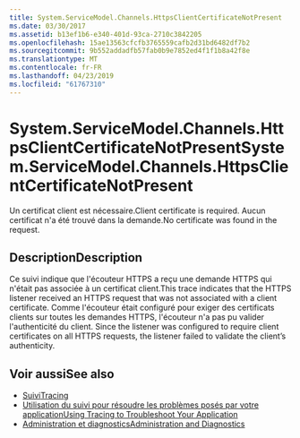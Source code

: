 ```yaml
---
title: System.ServiceModel.Channels.HttpsClientCertificateNotPresent
ms.date: 03/30/2017
ms.assetid: b13ef1b6-e340-401d-93ca-2710c3842205
ms.openlocfilehash: 15ae13563cfcfb3765559cafb2d31bd6482df7b2
ms.sourcegitcommit: 9b552addadfb57fab0b9e7852ed4f1f1b8a42f8e
ms.translationtype: MT
ms.contentlocale: fr-FR
ms.lasthandoff: 04/23/2019
ms.locfileid: "61767310"
---
```

# <a name="systemservicemodelchannelshttpsclientcertificatenotpresent"></a><span data-ttu-id="556b1-102">System.ServiceModel.Channels.HttpsClientCertificateNotPresent</span><span class="sxs-lookup"><span data-stu-id="556b1-102">System.ServiceModel.Channels.HttpsClientCertificateNotPresent</span></span>
<span data-ttu-id="556b1-103">Un certificat client est nécessaire.</span><span class="sxs-lookup"><span data-stu-id="556b1-103">Client certificate is required.</span></span> <span data-ttu-id="556b1-104">Aucun certificat n'a été trouvé dans la demande.</span><span class="sxs-lookup"><span data-stu-id="556b1-104">No certificate was found in the request.</span></span>  
  
## <a name="description"></a><span data-ttu-id="556b1-105">Description</span><span class="sxs-lookup"><span data-stu-id="556b1-105">Description</span></span>  
 <span data-ttu-id="556b1-106">Ce suivi indique que l'écouteur HTTPS a reçu une demande HTTPS qui n'était pas associée à un certificat client.</span><span class="sxs-lookup"><span data-stu-id="556b1-106">This trace indicates that the HTTPS listener received an HTTPS request that was not associated with a client certificate.</span></span> <span data-ttu-id="556b1-107">Comme l'écouteur était configuré pour exiger des certificats clients sur toutes les demandes HTTPS, l'écouteur n'a pas pu valider l'authenticité du client. </span><span class="sxs-lookup"><span data-stu-id="556b1-107">Since the listener was configured to require client certificates on all HTTPS requests, the listener failed to validate the client’s authenticity.</span></span>  
  
## <a name="see-also"></a><span data-ttu-id="556b1-108">Voir aussi</span><span class="sxs-lookup"><span data-stu-id="556b1-108">See also</span></span>

- [<span data-ttu-id="556b1-109">Suivi</span><span class="sxs-lookup"><span data-stu-id="556b1-109">Tracing</span></span>](../../../../../docs/framework/wcf/diagnostics/tracing/index.md)
- [<span data-ttu-id="556b1-110">Utilisation du suivi pour résoudre les problèmes posés par votre application</span><span class="sxs-lookup"><span data-stu-id="556b1-110">Using Tracing to Troubleshoot Your Application</span></span>](../../../../../docs/framework/wcf/diagnostics/tracing/using-tracing-to-troubleshoot-your-application.md)
- [<span data-ttu-id="556b1-111">Administration et diagnostics</span><span class="sxs-lookup"><span data-stu-id="556b1-111">Administration and Diagnostics</span></span>](../../../../../docs/framework/wcf/diagnostics/index.md)
